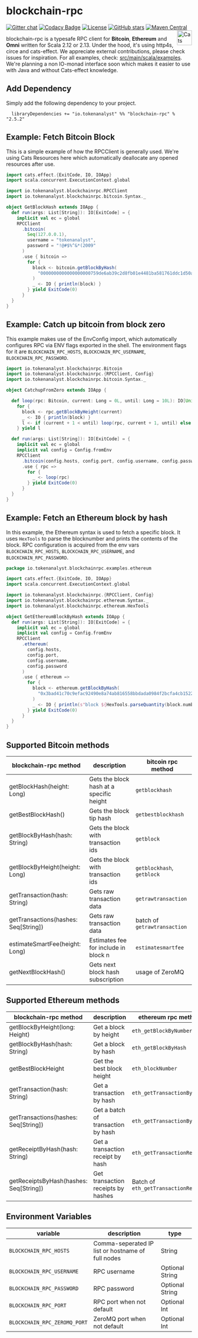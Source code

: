 # blockchain-rpc
[![Gitter chat](https://img.shields.io/badge/chat-on%20gitter-green)](https://gitter.im/blockchain-rpc)
[![Codacy Badge](https://api.codacy.com/project/badge/Grade/202ed1ef51524b749560c0ffd78400f7)](https://www.codacy.com/manual/tokenanalyst/bitcoin-rpc?utm_source=github.com&amp;utm_medium=referral&amp;utm_content=tokenanalyst/bitcoin-rpc&amp;utm_campaign=Badge_Grade)
[![License](http://img.shields.io/:license-Apache%202-blue.svg)](http://www.apache.org/licenses/LICENSE-2.0.txt) [![GitHub stars](https://img.shields.io/github/stars/tokenanalyst/blockchain-rpc.svg?style=flat)](https://github.com/tokenanalyst/bitcoin-rpc/stargazers) 
[![Maven Central](https://img.shields.io/maven-central/v/io.tokenanalyst/blockchain-rpc_2.13.svg)](https://search.maven.org/search?q=io.tokenanalyst%20blockchain-rpc) <img src="https://typelevel.org/cats/img/cats-badge.svg" height="40px" align="right" alt="Cats friendly" /></a>


blockchain-rpc is a typesafe RPC client for **Bitcoin**, **Ethereum** and **Omni** written for Scala 2.12 or 2.13. Under the hood, it's using http4s, circe and cats-effect. We appreciate external contributions, please check issues for inspiration. For all examples, check: [src/main/scala/examples](https://github.com/tokenanalyst/blockchain-rpc/tree/master/src/main/scala/examples). We're planning a non IO-monad interface soon which makes it easier to use with Java and without Cats-effect knowledge.

## Add Dependency

Simply add the following dependency to your project.

```
  libraryDependencies += "io.tokenanalyst" %% "blockchain-rpc" % "2.5.2"
```

## Example: Fetch Bitcoin Block 

This is a simple example of how the RPCClient is generally used. We're using Cats Resources here which automatically deallocate any opened resources after use.

```scala
import cats.effect.{ExitCode, IO, IOApp}
import scala.concurrent.ExecutionContext.global

import io.tokenanalyst.blockchainrpc.RPCClient
import io.tokenanalyst.blockchainrpc.bitcoin.Syntax._

object GetBlockHash extends IOApp {
  def run(args: List[String]): IO[ExitCode] = {
    implicit val ec = global
    RPCClient
      .bitcoin(
        Seq(127.0.0.1),
        username = "tokenanalyst",
        password = "!@#$%^&*(2009"
      )
      .use { bitcoin =>
        for {
          block <- bitcoin.getBlockByHash(
            "0000000000000000000759de6ab39c2d8fb01e4481ba581761ddc1d50a57358d"
          )
          _ <- IO { println(block) }
        } yield ExitCode(0)
      }
  }
}
```

## Example: Catch up bitcoin from block zero

This example makes use of the EnvConfig import, which automatically configures RPC via ENV flags exported in the shell. The environment flags for it are `BLOCKCHAIN_RPC_HOSTS`, `BLOCKCHAIN_RPC_USERNAME`, `BLOCKCHAIN_RPC_PASSWORD`.

```scala
import io.tokenanalyst.blockchainrpc.Bitcoin
import io.tokenanalyst.blockchainrpc.{RPCClient, Config}
import io.tokenanalyst.blockchainrpc.bitcoin.Syntax._

object CatchupFromZero extends IOApp {

  def loop(rpc: Bitcoin, current: Long = 0L, until: Long = 10L): IO[Unit] =
    for {
      block <- rpc.getBlockByHeight(current)
      _ <- IO { println(block) }
      l <- if (current + 1 < until) loop(rpc, current + 1, until) else IO.unit
    } yield l

  def run(args: List[String]): IO[ExitCode] = {
    implicit val ec = global
    implicit val config = Config.fromEnv
    RPCClient
      .bitcoin(config.hosts, config.port, config.username, config.password)
      .use { rpc =>
        for {
          _ <- loop(rpc)
        } yield ExitCode(0)
      }
  }
}
```

## Example: Fetch an Ethereum block by hash

In this example, the Ethereum syntax is used to fetch a specific block. It uses `HexTools` to parse the blocknumber and prints the contents of the block. RPC configuration is acquired from the env vars `BLOCKCHAIN_RPC_HOSTS`, `BLOCKCHAIN_RPC_USERNAME`, and `BLOCKCHAIN_RPC_PASSWORD`.

```scala
package io.tokenanalyst.blockchainrpc.examples.ethereum

import cats.effect.{ExitCode, IO, IOApp}
import scala.concurrent.ExecutionContext.global

import io.tokenanalyst.blockchainrpc.{RPCClient, Config}
import io.tokenanalyst.blockchainrpc.ethereum.Syntax._
import io.tokenanalyst.blockchainrpc.ethereum.HexTools

object GetEthereumBlockByHash extends IOApp {
  def run(args: List[String]): IO[ExitCode] = {
    implicit val ec = global
    implicit val config = Config.fromEnv
    RPCClient
      .ethereum(
        config.hosts,
        config.port,
        config.username,
        config.password
      )
      .use { ethereum =>
        for {
          block <- ethereum.getBlockByHash(
            "0x3bad41c70c9efac92490e8a74ab816558bbdada0984f2bcfa4cb1522ddb3ca16"
          )
          _ <- IO { println(s"block ${HexTools.parseQuantity(block.number)}: $block") }
        } yield ExitCode(0)
      }
  }
}

```

## Supported Bitcoin methods

| blockchain-rpc method  | description  |  bitcoin rpc method |
|---|---|---|
| getBlockHash(height: Long)  | Gets the block hash at a specific height  | `getblockhash`  |
| getBestBlockHash()  |  Gets the block tip hash | `getbestblockhash`  |
| getBlockByHash(hash: String)  | Gets the block with transaction ids  | `getblock` |
| getBlockByHeight(height: Long) | Gets the block with transaction ids  |  `getblockhash`, `getblock` |
| getTransaction(hash: String) | Gets raw transaction data | `getrawtransaction` |
| getTransactions(hashes: Seq[String])  | Gets raw transaction data | batch of `getrawtransaction`  |
| estimateSmartFee(height: Long) | Estimates fee for include in block n | `estimatesmartfee` |
| getNextBlockHash()  | Gets next block hash subscription | usage of ZeroMQ |

## Supported Ethereum methods

| blockchain-rpc method | description  |  ethereum rpc method |
|---|---|---|
| getBlockByHeight(long: Height) | Get a block by height | `eth_getBlockByNumber` |
| getBlockByHash(hash: String) |Get a block by hash | `eth_getBlockByHash` | 
| getBestBlockHeight | Get the best block height | `eth_blockNumber` | 
| getTransaction(hash: String) |Get a transaction by hash| `eth_getTransactionByHash` |
| getTransactions(hashes: Seq[String]) |Get a batch of transaction by hash| `eth_getTransactionByHash` |
| getReceiptByHash(hash: String) | Get a transaction receipt by hash | `eth_getTransactionReceipt` |
| getReceiptsByHash(hashes: Seq[String]) |Get transaction receipts by hashes | Batch of `eth_getTransactionReceipt` | 


## Environment Variables

| variable  | description  | type |
|---|---|---|
| `BLOCKCHAIN_RPC_HOSTS`  | Comma-seperated IP list or hostname of full nodes | String |
| `BLOCKCHAIN_RPC_USERNAME`  | RPC username | Optional String |
| `BLOCKCHAIN_RPC_PASSWORD`  | RPC password | Optional String |
| `BLOCKCHAIN_RPC_PORT`  | RPC port when not default | Optional Int |
| `BLOCKCHAIN_RPC_ZEROMQ_PORT`  | ZeroMQ port when not default | Optional Int |
